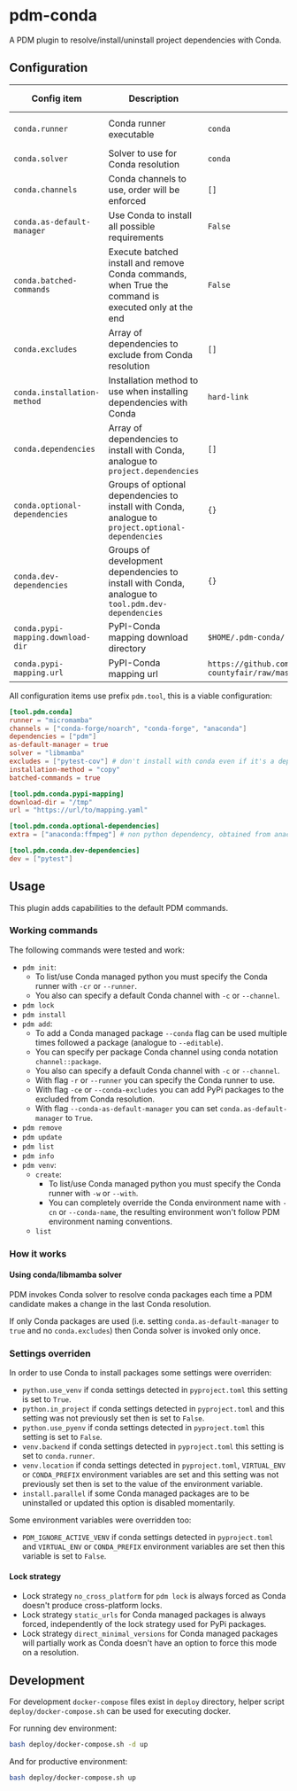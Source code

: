 # pdm-conda

A PDM plugin to resolve/install/uninstall project dependencies with Conda.

## Configuration

| Config item                       | Description                                                                                          | Default value                                                                                       | Possible values                | Environment variable            |
|-----------------------------------|------------------------------------------------------------------------------------------------------|-----------------------------------------------------------------------------------------------------|--------------------------------|---------------------------------|
| `conda.runner`                    | Conda runner executable                                                                              | `conda`                                                                                             | `conda`, `mamba`, `micromamba` | `PDM_CONDA_RUNNER`              |
| `conda.solver`                    | Solver to use for Conda resolution                                                                   | `conda`                                                                                             | `conda`, `libmamba`            | `PDM_CONDA_SOLVER`              |
| `conda.channels`                  | Conda channels to use, order will be enforced                                                        | `[]`                                                                                                |                                |                                 |
| `conda.as-default-manager`        | Use Conda to install all possible requirements                                                       | `False`                                                                                             |                                | `PDM_CONDA_AS_DEFAULT_MANAGER`  |
| `conda.batched-commands`          | Execute batched install and remove Conda commands, when True the command is executed only at the end | `False`                                                                                             |                                | `PDM_CONDA_BATCHED_COMMANDS`    |
| `conda.excludes`                  | Array of dependencies to exclude from Conda resolution                                               | `[]`                                                                                                |                                |                                 |
| `conda.installation-method`       | Installation method to use when installing dependencies with Conda                                   | `hard-link`                                                                                         | `hard-link`, `copy`            | `PDM_CONDA_INSTALLATION_METHOD` |
| `conda.dependencies`              | Array of dependencies to install with Conda, analogue to `project.dependencies`                      | `[]`                                                                                                |                                |                                 |
| `conda.optional-dependencies`     | Groups of optional dependencies to install with Conda, analogue to `project.optional-dependencies`   | `{}`                                                                                                |                                |                                 |
| `conda.dev-dependencies`          | Groups of development dependencies to install with Conda, analogue to `tool.pdm.dev-dependencies`    | `{}`                                                                                                |                                |                                 |
| `conda.pypi-mapping.download-dir` | PyPI-Conda mapping download directory                                                                | `$HOME/.pdm-conda/`                                                                                 |                                | `PDM_CONDA_PYPI_MAPPING_DIR`    |
| `conda.pypi-mapping.url`          | PyPI-Conda mapping url                                                                               | `https://github.com/regro/cf-graph-countyfair/raw/master/mappings/pypi/grayskull_pypi_mapping.yaml` |                                | `PDM_CONDA_PYPI_MAPPING_URL`    |

All configuration items use prefix `pdm.tool`, this is a viable configuration:

```toml
[tool.pdm.conda]
runner = "micromamba"
channels = ["conda-forge/noarch", "conda-forge", "anaconda"]
dependencies = ["pdm"]
as-default-manager = true
solver = "libmamba"
excludes = ["pytest-cov"] # don't install with conda even if it's a dependency from other packages
installation-method = "copy"
batched-commands = true

[tool.pdm.conda.pypi-mapping]
download-dir = "/tmp"
url = "https://url/to/mapping.yaml"

[tool.pdm.conda.optional-dependencies]
extra = ["anaconda:ffmpeg"] # non python dependency, obtained from anaconda channel

[tool.pdm.conda.dev-dependencies]
dev = ["pytest"]
```

## Usage

This plugin adds capabilities to the default PDM commands.

### Working commands

The following commands were tested and work:

* `pdm init`:
    * To list/use Conda managed python you must specify the Conda runner with `-cr` or `--runner`.
    * You also can specify a default Conda channel with `-c` or `--channel`.
* `pdm lock`
* `pdm install`
* `pdm add`:
    * To add a Conda managed package `--conda` flag can be used multiple times followed a package (analogue
      to `--editable`).
    * You can specify per package Conda channel using conda notation `channel::package`.
    * You also can specify a default Conda channel with `-c` or `--channel`.
    * With flag `-r` or `--runner` you can specify the Conda runner to use.
    * With flag `-ce` or `--conda-excludes` you can add PyPi packages to the excluded from Conda resolution.
    * With flag `--conda-as-default-manager` you can set `conda.as-default-manager` to `True`.
* `pdm remove`
* `pdm update`
* `pdm list`
* `pdm info`
* `pdm venv`:
    * `create`:
        * To list/use Conda managed python you must specify the Conda runner with `-w` or `--with`.
        * You can completely override the Conda environment name with `-cn` or `--conda-name`, the resulting environment
          won't follow PDM environment naming conventions.
    * `list`

### How it works

#### Using conda/libmamba solver

PDM invokes Conda solver to resolve conda packages each time a PDM candidate makes a change in the last Conda
resolution.

If only Conda packages are used (i.e. setting `conda.as-default-manager` to `true` and no `conda.excludes`) then Conda
solver is invoked only once.

### Settings overriden

In order to use Conda to install packages some settings were overriden:

* `python.use_venv` if conda settings detected in `pyproject.toml` this setting is set to `True`.
* `python.in_project` if conda settings detected in `pyproject.toml` and this setting was not previously set then is set
  to `False`.
* `python.use_pyenv` if conda settings detected in `pyproject.toml` this setting is set to `False`.
* `venv.backend` if conda settings detected in `pyproject.toml` this setting is set to `conda.runner`.
* `venv.location` if conda settings detected in `pyproject.toml`, `VIRTUAL_ENV` or `CONDA_PREFIX` environment
  variables are set and this setting was not previously set then is set to the value of the environment variable.
* `install.parallel` if some Conda managed packages are to be uninstalled or updated this option is disabled
  momentarily.

Some environment variables were overridden too:

* `PDM_IGNORE_ACTIVE_VENV` if conda settings detected in `pyproject.toml` and `VIRTUAL_ENV` or `CONDA_PREFIX`
  environment variables are set then this variable is set to `False`.

#### Lock strategy

* Lock strategy `no_cross_platform` for `pdm lock` is always forced as Conda doesn't produce cross-platform locks.
* Lock strategy `static_urls` for Conda managed packages is always forced, independently of the lock strategy used for
  PyPi packages.
* Lock strategy `direct_minimal_versions` for Conda managed packages will partially work as Conda doesn't have an option
  to force this mode on a resolution.

## Development

For development `docker-compose` files exist in `deploy` directory, helper script `deploy/docker-compose.sh` can be used
for executing docker.

For running dev environment:

```bash
bash deploy/docker-compose.sh -d up
```

And for productive environment:

```bash
bash deploy/docker-compose.sh up
```
